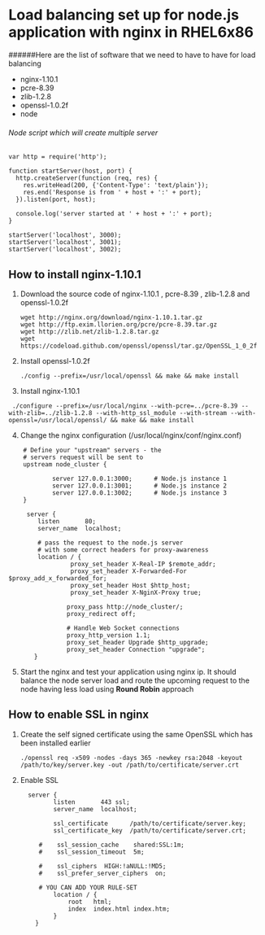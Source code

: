 Load balancing set up for node.js application with nginx in RHEL6x86
====================================================================

######Here are the list of software that we need to have to have for load balancing
- nginx-1.10.1
- pcre-8.39
- zlib-1.2.8
- openssl-1.0.2f
- node

###### Node script which will create multiple server 

```
var http = require('http');

function startServer(host, port) {
  http.createServer(function (req, res) {
    res.writeHead(200, {'Content-Type': 'text/plain'});
    res.end('Response is from ' + host + ':' + port);
  }).listen(port, host);

  console.log('server started at ' + host + ':' + port);
}

startServer('localhost', 3000);
startServer('localhost', 3001);
startServer('localhost', 3002);

```

## How to install nginx-1.10.1
1. Download the source code of nginx-1.10.1 , pcre-8.39 , zlib-1.2.8 and openssl-1.0.2f
    ```
    wget http://nginx.org/download/nginx-1.10.1.tar.gz
    wget http://ftp.exim.llorien.org/pcre/pcre-8.39.tar.gz
    wget http://zlib.net/zlib-1.2.8.tar.gz
    wget https://codeload.github.com/openssl/openssl/tar.gz/OpenSSL_1_0_2f
    
    ```
2. Install openssl-1.0.2f 
  
   ```
   ./config --prefix=/usr/local/openssl && make && make install
   ```
   
3. Install nginx-1.10.1
  
  ```
   ./configure --prefix=/usr/local/nginx --with-pcre=../pcre-8.39 --with-zlib=../zlib-1.2.8 --with-http_ssl_module --with-stream --with-openssl=/usr/local/openssl/ && make && make install
  ```
  
4. Change the nginx configuration (/usr/local/nginx/conf/nginx.conf)

  ```
      # Define your "upstream" servers - the
      # servers request will be sent to
      upstream node_cluster {
  
              server 127.0.0.1:3000;      # Node.js instance 1
              server 127.0.0.1:3001;      # Node.js instance 2
              server 127.0.0.1:3002;      # Node.js instance 3
      }
      
       server {
          listen       80;
          server_name  localhost;
  
          # pass the request to the node.js server
          # with some correct headers for proxy-awareness
          location / {
                   proxy_set_header X-Real-IP $remote_addr;
                   proxy_set_header X-Forwarded-For $proxy_add_x_forwarded_for;
                   proxy_set_header Host $http_host;
                   proxy_set_header X-NginX-Proxy true;
  
                  proxy_pass http://node_cluster/;
                  proxy_redirect off;
  
                  # Handle Web Socket connections
                  proxy_http_version 1.1;
                  proxy_set_header Upgrade $http_upgrade;
                  proxy_set_header Connection "upgrade";
         }
  ```
5. Start the nginx and test your application using nginx ip. It should balance the node server load and route the upcoming request to the node having less load using **Round Robin** approach


## How to enable SSL in nginx
1. Create the self signed certificate using the same OpenSSL which has been installed earlier
  
   ```
   ./openssl req -x509 -nodes -days 365 -newkey rsa:2048 -keyout /path/to/key/server.key -out /path/to/certificate/server.crt
   ```
2. Enable SSL
   ```
     server {
            listen       443 ssl;
            server_name  localhost;
    
            ssl_certificate      /path/to/certificate/server.key;
            ssl_certificate_key  /path/to/certificate/server.crt;
    
        #    ssl_session_cache    shared:SSL:1m;
        #    ssl_session_timeout  5m;
    
        #    ssl_ciphers  HIGH:!aNULL:!MD5;
        #    ssl_prefer_server_ciphers  on;
    
        # YOU CAN ADD YOUR RULE-SET
            location / {
                root   html;
                index  index.html index.htm;
            }
       }
    ```
